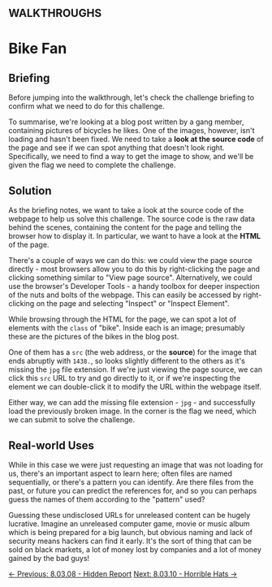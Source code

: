 ## WALKTHROUGHS

# Bike Fan

## Briefing

Before jumping into the walkthrough, let's check the challenge briefing to confirm what we need to do for this challenge.

To summarise, we're looking at a blog post written by a gang member,
containing pictures of bicycles he likes. One of the images, however,
isn't loading and hasn't been fixed. We need to take a **look at the source code**
 of the page and see if we can spot anything that doesn't look right.
Specifically, we need to find a way to get the image to show, and we'll
be given the flag we need to complete the challenge.

## Solution

As the briefing notes, we want to take a look at the source code of
the webpage to help us solve this challenge. The source code is the raw
data behind the scenes, containing the content for the page and telling
the browser how to display it. In particular, we want to have a look at
the **HTML** of the page.

There's a couple of ways we can do this: we could view the page
source directly - most browsers allow you to do this by right-clicking
the page and clicking something similar to "View page source".
Alternatively, we could use the browser's Developer Tools - a handy
toolbox for deeper inspection of the nuts and bolts of the webpage. This
 can easily be accessed by right-clicking on the page and selecting
"Inspect" or "Inspect Element".

While browsing through the HTML for the page, we can spot a lot of elements with the `class` of "bike". Inside each is an image; presumably these are the pictures of the bikes in the blog post.

One of them has a `src` (the web address, or the **source**) for the image that ends abruptly with `1438.`, so looks slightly different to the others as it's missing the `jpg` file extension. If we're just viewing the page source, we can click this `src`
 URL to try and go directly to it, or if we're inspecting the element we
 can double-click it to modify the URL within the webpage itself.

Either way, we can add the missing file extension - `jpg` -
 and successfully load the previously broken image. In the corner is the
 flag we need, which we can submit to solve the challenge.

## Real-world Uses

While in this case we were just requesting an image that was not
loading for us, there's an important aspect to learn here; often files
are named sequentially, or there's a pattern you can identify. Are there
 files from the past, or future you can predict the references for, and
so you can perhaps guess the names of them according to the "pattern"
used?

Guessing these undisclosed URLs for unreleased content can be hugely
lucrative. Imagine an unreleased computer game, movie or music album
which is being prepared for a big launch, but obvious naming and lack of
 security means hackers can find it early. It's the sort of thing that
can be sold on black markets, a lot of money lost by companies and a lot
 of money gained by the bad guys!

[← Previous: 8.03.08 - Hidden Report](https://play.cyberstart.com/field-manual/a3c9a8fa-0e89-11ec-82a8-0242ac130003)
[Next: 8.03.10 - Horrible Hats →](https://play.cyberstart.com/field-manual/ce7c2bd6-0e89-11ec-82a8-0242ac130003)
